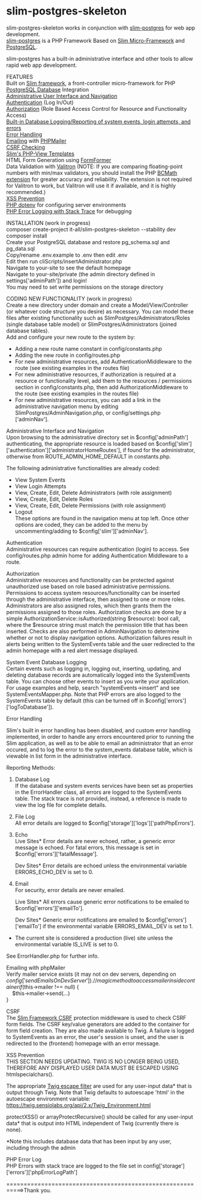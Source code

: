 # slim-postgres-skeleton  
slim-postgres-skeleton works in conjunction with <a href="https://github.com/it-all/slim-postgres" target="_blank">slim-postgres</a> for web app development.  
<a href="https://github.com/it-all/slim-postgres" target="_blank">slim-postgres</a> is a PHP Framework Based on <a target="_blank" href="https://www.slimframework.com/">Slim Micro-Framework</a> and <a href="https://www.postgresql.org/">PostgreSQL</a>.  
  
slim-postgres has a built-in administrative interface and other tools to allow rapid web app development.    
  
FEATURES  
Built on <a target="_blank" href="https://slimframework.com">Slim framework</a>, a front-controller micro-framework for PHP  
<a target="_blank" href="https://postgresql.org">PostgreSQL Database</a> Integration  
<a target="_blank" href="#admin">Administrative User Interface and Navigation</a>  
<a href="#authe">Authentication</a> (Log In/Out)  
<a href="#autho">Authorization</a> (Role Based Access Control for Resource and Functionality Access)   
<a href="#se">Built-in Database Logging/Reporting of system events, login attempts, and errors</a>  
<a href="#eh">Error Handling</a>  
<a href="emailing">Emailing</a> with <a target="_blank" href="https://github.com/PHPMailer/PHPMailer">PHPMailer</a>    
<a href="#csrf">CSRF Checking</a>  
<a href="https://github.com/slimphp/PHP-View">Slim's PHP-View Templates</a>  
HTML Form Generation using <a target="_blank" href="https://github.com/it-all/FormFormer">FormFormer</a>   
Data Validation with <a target="_blank" href="https://github.com/vlucas/valitron">Valitron</a> (NOTE: If you are comparing floating-point numbers with min/max validators, you should install the PHP <a target="_blank" href="http://php.net/manual/en/book.bc.php">BCMath extension</a> for greater accuracy and reliability. The extension is not required for Valitron to work, but Valitron will use it if available, and it is highly recommended.)  
<a href="#xss">XSS Prevention</a>  
<a href="https://github.com/vlucas/phpdotenv">PHP dotenv</a> for configuring server environments  
<a href="#errLog">PHP Error Logging with Stack Trace</a> for debugging  
  
INSTALLATION (work in progress)    
composer create-project it-all/slim-postgres-skeleton --stability dev  
composer install  
Create your PostgreSQL database and restore pg_schema.sql and pg_data.sql  
Copy/rename .env.example to .env then edit .env  
Edit then run cliScripts/insertAdministrator.php  
Navigate to your-site to see the default homepage  
Navigate to your-site/private (the admin directory defined in settings['adminPath']) and login!  
You may need to set write permissions on the storage directory  

CODING NEW FUNCTIONALITY (work in progress)  
Create a new directory under domain and create a Model/View/Controller (or whatever code structure you desire) as necessary. You can model these files after existing functionality such as SlimPostgres/Administrators/Roles (single database table model) or SlimPostgres/Administrators (joined database tables).  
Add and configure your new route to the system by:  
- Adding a new route name constant in config/constants.php  
- Adding the new route in config/routes.php  
- For new administrative resources, add AuthenticationMiddleware to the route (see existing examples in the routes file)  
- For new administrative resources, if authorization is required at a resource or functionality level, add them to the resources / permissions section in config/constants.php, then add AuthorizationMiddleware to the route (see existing examples in the routes file)   
- For new administrative resources, you can add a link in the administrative navigation menu by editing SlimPostgres/AdminNavigation.php, or config/settings.php ['adminNav']. 

<a name="admin">Administrative Interface and Navigation</a>  
Upon browsing to the administrative directory set in $config['adminPath'] authenticating, the appropriate resource is loaded based on $config['slim']['authentication']['administratorHomeRoutes'], if found for the administrator, otherwise from ROUTE_ADMIN_HOME_DEFAULT in constants.php.  
  
The following administrative functionalities are already coded:  
- View System Events
- View Login Attempts
- View, Create, Edit, Delete Administrators (with role assignment)  
- View, Create, Edit, Delete Roles  
- View, Create, Edit, Delete Permissions (with role assignment)  
- Logout  
These options are found in the navigation menu at top left. Once other options are coded, they can be added to the menu by uncommenting/adding to $config['slim']['adminNav'].  

<a name="authe">Authentication</a>  
Administrative resources can require authentication (login) to access. See config/routes.php admin home for adding Authentication Middleware to a route.  

<a name="autho">Authorization</a>  
Administrative resources and functionality can be protected against unauthorized use based on role based administrative permissions. Permissions to access system resources/functionality can be inserted through the administrative interface, then assigned to one or more roles. Administrators are also assigned roles, which then grants them the permissions assigned to those roles. Authorization checks are done by a simple AuthorizationService::isAuthorized(string $resource): bool call, where the $resource string must match the permission title that has been inserted. Checks are also performed in AdminNavigation to determine whether or not to display navigation options. Authorization failures result in alerts being written to the SystemEvents table and the user redirected to the admin homepage with a red alert message displayed. 
  
<a name="se">System Event Database Logging</a>  
Certain events such as logging in, logging out, inserting, updating, and deleting database records are automatically logged into the SystemEvents table. You can choose other events to insert as you write your application. For usage examples and help, search "systemEvents->insert" and see SystemEventsMapper.php. Note that PHP errors are also logged to the SystemEvents table by default (this can be turned off in $config['errors']['logToDatabase']).  

<a name="eh">Error Handling</a>  

Slim's built in error handling has been disabled, and custom error handling implemented, in order to handle any errors encountered prior to running the Slim application, as well as to be able to email an administrator that an error occured, and to log the error to the system_events database table, which is viewable in list form in the administrative interface.  

Reporting Methods:

1. Database Log  
    If the database and system events services have been set as properties in the ErrorHandler class, all errors are logged to the SystemEvents table. The stack trace is not provided, instead, a reference is made to view the log file for complete details.
    
2. File Log  
    All error details are logged to $config['storage']['logs']['pathPhpErrors'].

3. Echo  
    Live Sites*
    Error details are never echoed, rather, a generic error message is echoed. For fatal errors, this message is set in $config['errors']['fatalMessage'].

    Dev Sites*
    Error details are echoed unless the environmental variable ERRORS_ECHO_DEV is set to 0.  
    
4. Email  
    For security, error details are never emailed.

    Live Sites*
    All errors cause generic error notifications to be emailed to $config['errors']['emailTo'].
    
    Dev Sites*
    Generic error notifications are emailed to $config['errors']['emailTo'] if the environmental variable ERRORS_EMAIL_DEV is set to 1.  
    
* The current site is considered a production (live) site unless the environmental variable IS_LIVE is set to 0.  
  
See ErrorHandler.php for further info.  
  
<a name="emailing">Emailing with phpMailer</a>  
Verify mailer service exists (it may not on dev servers, depending on $config['sendEmailsOnDevServer']).  
// magic method to access mailer inside container  
if ($this->mailer !== null) {  
&nbsp;&nbsp;&nbsp;&nbsp;$this->mailer->send(...)  
}  
                
<a name="csrf">CSRF</a>   
The <a href="https://github.com/slimphp/Slim-Csrf" target="_blank">Slim Framework CSRF</a> protection middleware is used to check CSRF form fields. The CSRF key/value generators are added to the container for form field creation. They are also made available to Twig. A failure is logged to SystemEvents as an error, the user's session is unset, and the user is redirected to the (frontend) homepage with an error message.  
  
<a name="xss">XSS Prevention</a>  
THIS SECTION NEEDS UPDATING. TWIG IS NO LONGER BEING USED, THEREFORE ANY DISPLAYED USER DATA MUST BE ESCAPED USING htmlspecialchars().  
  
The appropriate <a target="_blank" href="https://twig.sensiolabs.org/doc/2.x/filters/escape.html" target="_blank">Twig escape filter</a> are used for any user-input data* that is output through Twig. Note that Twig defaults to autoescape 'html' in the autoescape environment variable: https://twig.sensiolabs.org/api/2.x/Twig_Environment.html  
  
protectXSS() or arrayProtectRecursive() should be called for any user-input data* that is output into HTML independent of Twig (currently there is none).
  
*Note this includes database data that has been input by any user, including through the admin  
  
<a name="errLog">PHP Error Log</a>  
PHP Errors with stack trace are logged to the file set in config['storage']['errors']['phpErrorLogPath']  
   

===========================================================>Thank you.